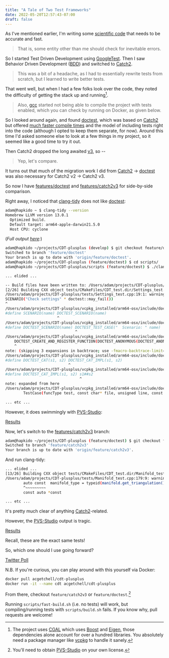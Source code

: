 ```yaml
---
title: "A Tale of Two Test Frameworks"
date: 2022-05-20T12:57:43-07:00
draft: false
---
```


As I've mentioned earlier, I'm writing some [scientific code][1] that needs to be accurate and fast.

> That is, some entity other than me should check for inevitable errors.

So I started Test Driven Development using [GoogleTest]. Then I saw Behavior Driven Development ([BDD]) and switched to [Catch2].

> This was a bit of a headache, as I had to essentially rewrite tests from scratch, but I learned to write better tests.

That went well, but when I had a few folks look over the code, they noted the difficulty of getting the stack up and running[^1].

> Also, [gcc] started not being able to compile the project with tests enabled, which you can check by running on Docker, as given below.

So I looked around again, and found [doctest], which was based on [Catch2] but offered [much faster compile times][2] and the model of
including tests right into the code (although I opted to keep them separate, for now). Around this time I'd asked someone else to look at a few things in my project, so
it seemed like a good time to try it out.

Then Catch2 dropped the long awaited [v3][3], so --

> Yep, let's compare.

It turns out that much of the migration work I did from [Catch2] -> [doctest] was also necessary for Catch2 v2 -> Catch2 v3.

So now I have [features/doctest] and [features/catch2v3] for side-by-side comparison.

Right away, I noticed that [clang-tidy] does not like [doctest]:

```bash
adam@hapkido ~ $ clang-tidy --version
Homebrew LLVM version 13.0.1
  Optimized build.
  Default target: arm64-apple-darwin21.5.0
  Host CPU: cyclone
```

(*Full output [here][4]:*)

```bash
adam@hapkido ~/projects/CDT-plusplus (develop) $ git checkout feature/doctest
Switched to branch 'feature/doctest'
Your branch is up to date with 'origin/feature/doctest'.
adam@hapkido ~/projects/CDT-plusplus (feature/doctest) $ cd scripts/
adam@hapkido ~/projects/CDT-plusplus/scripts (feature/doctest) $ ./clang-tidy.sh

... elided ...

-- Build files have been written to: /Users/adam/projects/CDT-plusplus/build
[2/26] Building CXX object tests/CMakeFiles/CDT_test.dir/Settings_test.cpp.o
/Users/adam/projects/CDT-plusplus/tests/Settings_test.cpp:19:1: warning: initialization of 'DOCTEST_ANON_VAR_3' with static storage duration may throw an exception that cannot be caught [cert-err58-cpp]
SCENARIO("Check settings" * doctest::may_fail())
^
/Users/adam/projects/CDT-plusplus/vcpkg_installed/arm64-osx/include/doctest/doctest.h:2800:24: note: expanded from macro 'SCENARIO'
#define SCENARIO(name) DOCTEST_SCENARIO(name)
                       ^
/Users/adam/projects/CDT-plusplus/vcpkg_installed/arm64-osx/include/doctest/doctest.h:2716:32: note: expanded from macro 'DOCTEST_SCENARIO'
#define DOCTEST_SCENARIO(name) DOCTEST_TEST_CASE("  Scenario: " name)
                               ^
/Users/adam/projects/CDT-plusplus/vcpkg_installed/arm64-osx/include/doctest/doctest.h:2012:5: note: expanded from macro 'DOCTEST_TEST_CASE'
    DOCTEST_CREATE_AND_REGISTER_FUNCTION(DOCTEST_ANONYMOUS(DOCTEST_ANON_FUNC_), decorators)
    ^
note: (skipping 3 expansions in backtrace; use -fmacro-backtrace-limit=0 to see all)
/Users/adam/projects/CDT-plusplus/vcpkg_installed/arm64-osx/include/doctest/doctest.h:365:29: note: expanded from macro 'DOCTEST_CAT'
#define DOCTEST_CAT(s1, s2) DOCTEST_CAT_IMPL(s1, s2)
                            ^
/Users/adam/projects/CDT-plusplus/vcpkg_installed/arm64-osx/include/doctest/doctest.h:364:34: note: expanded from macro 'DOCTEST_CAT_IMPL'
#define DOCTEST_CAT_IMPL(s1, s2) s1##s2
                                 ^
note: expanded from here
/Users/adam/projects/CDT-plusplus/vcpkg_installed/arm64-osx/include/doctest/doctest.h:1438:9: note: possibly throwing constructor declared here
        TestCase(funcType test, const char* file, unsigned line, const TestSuite& test_suite,

... etc ...
```

However, it does swimmingly with [PVS-Studio]:

[Results](/html/index-doctest.html)

Now, let's switch to the [features/catch2v3] branch:

```bash
adam@hapkido ~/projects/CDT-plusplus (feature/doctest) $ git checkout feature/catch2v3
Switched to branch 'feature/catch2v3'
Your branch is up to date with 'origin/feature/catch2v3'.
```

And run clang-tidy:

```bash
... elided ...
[13/26] Building CXX object tests/CMakeFiles/CDT_test.dir/Manifold_test.cpp.o
/Users/adam/projects/CDT-plusplus/tests/Manifold_test.cpp:179:9: warning: 'const auto manifold_type' can be declared as 'const auto *const manifold_type' [readability-qualified-auto]
        auto const  manifold_type = typeid(manifold.get_triangulation()).name();
        ^~~~~~~~~~
        const auto *const 

... etc ...
```

It's pretty much clear of anything [Catch2]-related.

However, the [PVS-Studio] output is tragic.

[Results](/html/index-catch2.html)

Recall, these are the exact same tests!

So, which one should I use going forward?

[Twitter Poll]

N.B. If you're curious, you can play around with this yourself via Docker:

```bash
docker pull acgetchell/cdt-plusplus
docker run -it --name cdt acgetchell/cdt-plusplus
```

From there, checkout `feature/catch2v3` or `feature/doctest`.[^2]

Running `scripts/fast-build.sh` (i.e. no tests) will work, but compiling/running tests with `scripts/build.sh` fails.
If you know why, pull requests are welcome!

[^1]: The project uses [CGAL] which uses [Boost] and [Eigen], those dependencies alone account for over a hundred libraries. You absolutely need
a package manager like [vcpkg] to handle it sanely.

[^2]: You'll need to obtain [PVS-Studio] on your own license.

[1]: https://www.adamgetchell.org/CDT-plusplus/
[GoogleTest]: https://github.com/google/googletest
[BDD]: https://cucumber.io/docs/gherkin/reference/
[Catch2]: https://github.com/catchorg/Catch2
[doctest]: https://github.com/doctest/doctest
[2]: https://github.com/doctest/doctest/blob/master/doc/markdown/benchmarks.md
[3]: https://github.com/catchorg/Catch2/blob/devel/docs/release-notes.md#301
[4]: https://gist.github.com/acgetchell/b1931e063ddfde033dd5702ee42d632f#file-doctest-clang-tidy
[clang-tidy]: https://releases.llvm.org/13.0.0/tools/clang/tools/extra/docs/ReleaseNotes.html
[PVS-Studio]: https://pvs-studio.com/en/
[features/catch2v3]: https://github.com/acgetchell/CDT-plusplus/tree/feature/catch2v3
[features/doctest]: https://github.com/acgetchell/CDT-plusplus/tree/feature/doctest
[CGAL]: https://www.cgal.org
[Boost]: https://www.boost.org
[Eigen]: https://eigen.tuxfamily.org/index.php?title=Main_Page
[vcpkg]: https://vcpkg.io/en/index.html
[gcc]: https://gcc.gnu.org
[Twitter Poll]: https://twitter.com/adamgetchell/status/1528791092748906496
